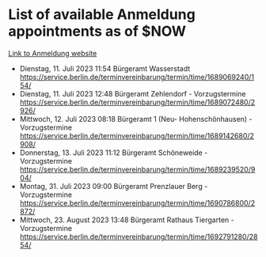 # List of available Anmeldung appointments as of $NOW
[Link to Anmeldung website](https://service.berlin.de/terminvereinbarung/termin/tag.php?termin=1&anliegen[]=120686&dienstleisterlist=122210,122217,327316,122219,327312,122227,327314,122231,327346,122243,327348,122254,122252,329742,122260,329745,122262,329748,122271,327278,122273,327274,122277,327276,330436,122280,327294,122282,327290,122284,327292,122291,327270,122285,327266,122286,327264,122296,327268,150230,329760,122297,327286,122294,327284,122312,329763,122314,329775,122304,327330,122311,327334,122309,327332,317869,122281,327352,122279,329772,122283,122276,327324,122274,327326,122267,329766,122246,327318,122251,327320,122257,327322,122208,327298,122226,327300&herkunft=http%3A%2F%2Fservice.berlin.de%2Fdienstleistung%2F120686%2F)
- Dienstag, 11. Juli 2023 11:54 Bürgeramt Wasserstadt https://service.berlin.de/terminvereinbarung/termin/time/1689069240/154/
- Dienstag, 11. Juli 2023 12:48 Bürgeramt Zehlendorf - Vorzugstermine https://service.berlin.de/terminvereinbarung/termin/time/1689072480/2926/
- Mittwoch, 12. Juli 2023 08:18 Bürgeramt 1 (Neu- Hohenschönhausen) - Vorzugstermine https://service.berlin.de/terminvereinbarung/termin/time/1689142680/2908/
- Donnerstag, 13. Juli 2023 11:12 Bürgeramt Schöneweide - Vorzugstermine https://service.berlin.de/terminvereinbarung/termin/time/1689239520/904/
- Montag, 31. Juli 2023 09:00 Bürgeramt Prenzlauer Berg - Vorzugstermine https://service.berlin.de/terminvereinbarung/termin/time/1690786800/2872/
- Mittwoch, 23. August 2023 13:48 Bürgeramt Rathaus Tiergarten - Vorzugstermine https://service.berlin.de/terminvereinbarung/termin/time/1692791280/2854/
